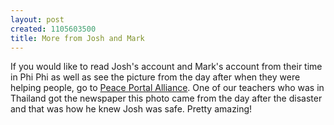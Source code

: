 ```yaml
--- 
layout: post
created: 1105603500
title: More from Josh and Mark
---
```

If you would like to read Josh's account and Mark's account from their time in Phi Phi as well as see the picture from the day after when they were helping people, go to <a href="http://www.peaceportalalliance.com/ministries_intercultural.html">Peace Portal Alliance</a>.  One of our teachers who was in Thailand got the newspaper this photo came from the day after the disaster and that was how he knew Josh was safe.  Pretty amazing!
